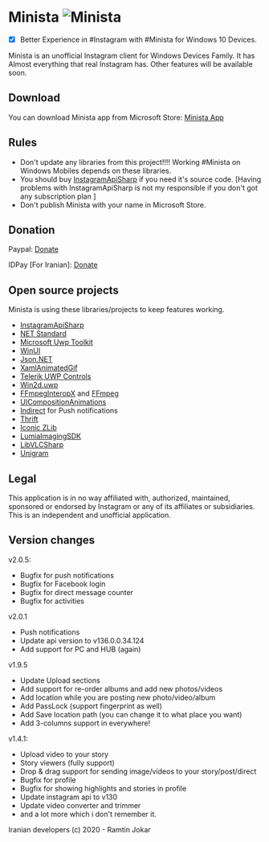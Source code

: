 # Minista ![Minista](http://s10.picofile.com/file/8406482800/Minista_Github_Logo.png)
- [x] Better Experience in #Instagram with #Minista for Windows 10 Devices.

Minista is an unofficial Instagram client for Windows Devices Family.
It has Almost everything that real Instagram has. Other features will be available soon.

## Download
You can download Minista app from Microsoft Store: [Minista App](https://www.microsoft.com/store/apps/9NG0313G7X4R)

## Rules
- Don't update any libraries from this project!!!! Working #Minista on Windows Mobiles depends on these libraries.
- You should buy [InstagramApiSharp](https://github.com/ramtinak/InstagramApiSharp/issues/243) if you need it's source code. [Having problems with InstagramApiSharp is not my responsible if you don't got any subscription plan ]
- Don't publish Minista with your name in Microsoft Store.

## Donation
Paypal: [Donate](https://www.paypal.me/rmt4006)

IDPay [For Iranian]: [Donate](https://idpay.ir/ramtinak)

## Open source projects
Minista is using these libraries/projects to keep features working.

- [InstagramApiSharp](https://github.com/ramtinak/InstagramApiSharp/issues/243)
- [NET Standard](https://docs.microsoft.com/en-us/dotnet/standard/net-standard)
- [Microsoft Uwp Toolkit](https://docs.microsoft.com/en-us/windows/communitytoolkit/)
- [WinUI](https://docs.microsoft.com/en-us/windows/apps/winui/)
- [Json.NET](https://www.newtonsoft.com/json)
- [XamlAnimatedGif](https://github.com/XamlAnimatedGif/XamlAnimatedGif)
- [Telerik UWP Controls](https://github.com/telerik/UI-For-UWP)
- [Win2d.uwp](https://github.com/Microsoft/Win2D)
- [FFmpegInteropX](https://github.com/ffmpeginteropx/FFmpegInteropX) and [FFmpeg](http://ffmpeg.org/)
- [UICompositionAnimations](https://github.com/Sergio0694/UICompositionAnimations)
- [Indirect](https://github.com/huynhsontung/Indirect) for Push notifications
- [Thrift](https://github.com/apache/thrift)
- [Iconic ZLib](https://github.com/HelloKitty/Iconic.Zlib.Netstandard)
- [LumiaImagingSDK](https://github.com/microsoft/Lumia-imaging-sdk)
- [LibVLCSharp](https://github.com/videolan/libvlcsharp)
- [Unigram](https://github.com/UnigramDev/Unigram/)

## Legal
This application is in no way affiliated with, authorized, maintained, sponsored or endorsed by Instagram or any of its affiliates or subsidiaries. This is an independent and unofficial application.


## Version changes
v2.0.5:
- Bugfix for push notifications
- Bugfix for Facebook login
- Bugfix for direct message counter
- Bugfix for activities

v2.0.1
- Push notifications
- Update api version to v136.0.0.34.124
- Add support for PC and HUB (again)

v1.9.5
- Update Upload sections
- Add support for re-order albums and add new photos/videos
- Add location while you are posting new photo/video/album
- Add PassLock (support fingerprint as well)
- Add Save location path (you can change it to what place you want)
- Add 3-columns support in everywhere!

v1.4.1:
- Upload video to your story
- Story viewers (fully support)
- Drop & drag support for sending image/videos to your story/post/direct
- Bugfix for profile
- Bugfix for showing highlights and stories in profile
- Update instagram api to v130
- Update video converter and trimmer
- and a lot more which i don't remember it.



Iranian developers (c) 2020 - Ramtin Jokar
